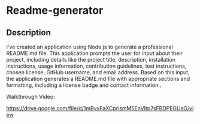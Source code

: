 # Readme-generator

## Description 
I've created an application using Node.js to generate a professional README.md file. This application prompts the user for input about their project, including details like the project title, description, installation instructions, usage information, contribution guidelines, test instructions, chosen license, GitHub username, and email address. Based on this input, the application generates a README.md file with appropriate sections and formatting, including a license badge and contact information..

Walkthrough Video:

https://drive.google.com/file/d/1mByxFaXCprismM5EnVItp7sFBDPEGUaG/view
